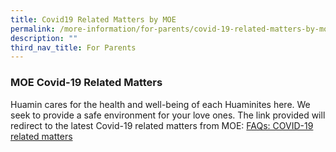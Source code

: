 ```yaml
---
title: Covid19 Related Matters by MOE
permalink: /more-information/for-parents/covid-19-related-matters-by-moe/
description: ""
third_nav_title: For Parents
---
```



### **MOE Covid-19 Related Matters**

Huamin cares for the health and well-being of each Huaminites here. We seek to provide a safe environment for your love ones. The link provided will redirect to the latest Covid-19 related matters from MOE:
[FAQs: COVID-19 related matters](https://www.moe.gov.sg/faqs-covid-19-infection)
